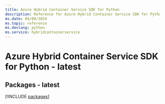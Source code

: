 ```yaml
---
title: Azure Hybrid Container Service SDK for Python
description: Reference for Azure Hybrid Container Service SDK for Python
ms.date: 04/09/2024
ms.topic: reference
ms.devlang: python
ms.service: hybridcontainerservice
---
```

# Azure Hybrid Container Service SDK for Python - latest
## Packages - latest
[!INCLUDE [packages](hybrid-container-service-index.md)]